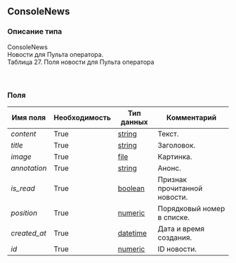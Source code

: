 
## ConsoleNews

### Описание типа
ConsoleNews<br/>Новости для Пульта оператора.<br/>Таблица 27. Поля новости для Пульта оператора<br/><br/><br/>
### Поля

| Имя поля | Необходимость | Тип данных | Комментарий |
|---|---|---|---|
|*content*|True|[string](/docs/types/string.md)|Текст.<br/>|
|*title*|True|[string](/docs/types/string.md)|Заголовок.<br/>|
|*image*|True|[file](/docs/types/file.md)|Картинка.<br/>|
|*annotation*|True|[string](/docs/types/string.md)|Анонс.<br/>|
|*is_read*|True|[boolean](/docs/types/boolean.md)|Признак прочитанной новости.<br/>|
|*position*|True|[numeric](/docs/types/numeric.md)|Порядковый номер в списке.<br/>|
|*created_at*|True|[datetime](/docs/types/datetime.md)|Дата и время создания.<br/>|
|*id*|True|[numeric](/docs/types/numeric.md)|ID новости.<br/>|

